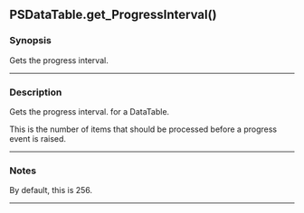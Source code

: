 PSDataTable.get_ProgressInterval()
----------------------------------

### Synopsis
Gets the progress interval.

---

### Description

Gets the progress interval. for a DataTable.

This is the number of items that should be processed before a progress event is raised.

---

### Notes
By default, this is 256.

---
